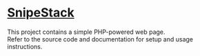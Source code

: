 # [SnipeStack](index.md)

This project contains a simple PHP-powered web page.  
Refer to the source code and documentation for setup and usage instructions.
